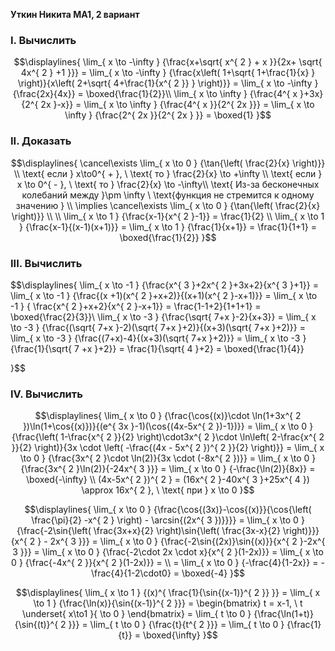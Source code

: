 **Уткин Никита МА1, 2 вариант**

### I. Вычислить
$$\displaylines{
\lim_{ x \to -\infty } {\frac{x+\sqrt{ x^{ 2 } + x }}{2x+ \sqrt{ 4x^{ 2 } +1 }}} = \lim_{ x \to -\infty } {\frac{x\left( 1+\sqrt{ 1+\frac{1}{x} } \right)}{x\left( 2+\sqrt{ 4+\frac{1}{x^{ 2 }} } \right)}} = \lim_{ x \to -\infty } {\frac{2x}{4x}} = \boxed{\frac{1}{2}}\\
\lim_{ x \to \infty } {\frac{4^{ x }+3x}{2^{ 2x }-x}} = \lim_{ x \to \infty } {\frac{4^{ x }}{2^{ 2x }}} = \lim_{ x \to \infty } {\frac{2^{ 2x }}{2^{ 2x } }} = \boxed{1}
}$$
### II. Доказать
$$\displaylines{
\cancel\exists \lim_{ x \to 0  } {\tan{\left( \frac{2}{x} \right)}}  \\
\text{ если } x\to0^{ + }, \  \text{ то } \frac{2}{x} \to +\infty \\
\text{ если } x \to 0^{ - }, \  \text{ то } \frac{2}{x} \to -\infty\\
\text{ Из-за бесконечных колебаний между }\pm \infty \ \text{функция не стремится к одному значению } \\
\implies \cancel\exists \lim_{ x \to 0 } {\tan{\left( \frac{2}{x} \right)}} \\
\\
\lim_{ x \to 1 } {\frac{x-1}{x^{ 2 }-1}} = \frac{1}{2} \\
\lim_{ x \to 1 } {\frac{x-1}{(x-1)(x+1)}} = \lim_{ x \to 1 } {\frac{1}{x+1}} = \frac{1}{1+1} = \boxed{\frac{1}{2}}
}$$
### III. Вычислить
$$\displaylines{
\lim_{ x \to -1 } {\frac{x^{ 3 }+2x^{ 2 }+3x+2}{x^{ 3 }+1}} = \lim_{ x \to -1 } {\frac{(x +1)(x^{ 2 }+x+2)}{(x+1)(x^{ 2 }-x+1)}} = \lim_{ x \to -1 } { \frac{x^{ 2 }+x+2}{x^{ 2 }-x+1}} = \frac{1-1+2}{1+1+1} = \boxed{\frac{2}{3}}\\
\lim_{ x \to -3 } {\frac{\sqrt{ 7+x }-2}{x+3}} = \lim_{ x \to -3 } {\frac{(\sqrt{ 7+x }-2)(\sqrt{ 7+x }+2)}{(x+3)(\sqrt{ 7+x }+2)}} = \lim_{ x \to -3 } {\frac{(7+x)-4}{(x+3)(\sqrt{ 7+x }+2)}} = \lim_{ x \to -3 } {\frac{1}{\sqrt{ 7 +x }+2}} = \frac{1}{\sqrt{ 4 }+2} = \boxed{\frac{1}{4}}


}$$

### IV. Вычислить
$$\displaylines{
\lim_{ x \to 0 } {\frac{\cos{(x)}\cdot \ln(1+3x^{ 2 })\ln(1+\cos{(x)})}{(e^{ 3x }-1)(\cos{(4x-5x^{ 2 })-1})}} = \lim_{ x \to 0 } {\frac{\left( 1-\frac{x^{ 2 }}{2} \right)\cdot3x^{ 2 }\cdot \ln\left( 2-\frac{x^{ 2 }}{2} \right)}{3x \cdot \left( -\frac{(4x - 5x^{ 2 })^{ 2 }}{2} \right)}} = \lim_{ x \to 0 } {\frac{3x^{ 2 }\cdot \ln(2)}{3x \cdot (-8x^{ 2 })}} = \lim_{ x \to 0 } {\frac{3x^{ 2 }\ln(2)}{-24x^{ 3 }}} = \lim_{ x \to 0 } {-\frac{\ln(2)}{8x}} = \boxed{-\infty} \\
(4x-5x^{ 2 })^{ 2 } = (16x^{ 2 }-40x^{ 3 }+25x^{ 4 }) \approx 16x^{ 2 }, \  \text{ при } x \to 0
}$$

$$\displaylines{
\lim_{ x \to 0 } {\frac{\cos{(3x)}-\cos{(x)}}{\cos{\left( \frac{\pi}{2} -x^{ 2 } \right) - \arcsin{(2x^{ 3 })}}}} = \lim_{ x \to 0 } {\frac{-2\sin{\left( \frac{3x+x}{2} \right)\sin{\left( \frac{3x-x}{2} \right)}}}{x^{ 2 } - 2x^{ 3 }}} = \lim_{ x \to 0 } {\frac{-2\sin{(2x)}\sin{(x)}}{x^{ 2 }-2x^{ 3 }}} = \lim_{ x \to 0 } {\frac{-2\cdot 2x \cdot x}{x^{ 2 }(1-2x)}} = \lim_{ x \to 0 } {\frac{-4x^{ 2 }}{x^{ 2 }(1-2x)}} = \\
= \lim_{ x \to 0 } {-\frac{4}{1-2x}} = -\frac{4}{1-2\cdot0} = \boxed{-4}
}$$

$$\displaylines{
\lim_{ x \to 1 } {(x)^{ \frac{1}{\sin{(x-1)}^{ 2 }} }} = \lim_{ x \to 1 } {\frac{\ln(x)}{\sin{(x-1)}^{ 2 }}} = \begin{bmatrix}
t = x-1, \  t \underset{ x\to1 }{ \to 0 }
\end{bmatrix} = \lim_{ t \to 0 } {\frac{\ln(1+t)}{\sin{(t)}^{ 2 }}} = \lim_{ t \to 0 } {\frac{t}{t^{ 2 }}} = \lim_{ t \to 0 } {\frac{1}{t}} = \boxed{\infty}
}$$
